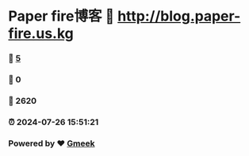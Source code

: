 # Paper fire博客 :link: http://blog.paper-fire.us.kg 
### :page_facing_up: [5](http://blog.paper-fire.us.kg/tag.html) 
### :speech_balloon: 0 
### :hibiscus: 2620 
### :alarm_clock: 2024-07-26 15:51:21 
### Powered by :heart: [Gmeek](https://github.com/Meekdai/Gmeek)
